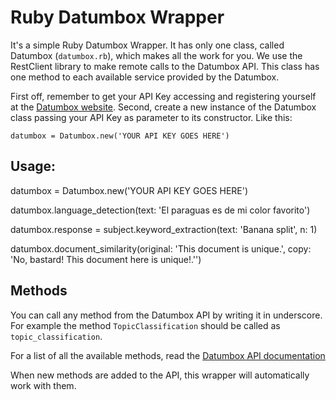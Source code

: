 Ruby Datumbox Wrapper
=====================

It's a simple Ruby Datumbox Wrapper. It has only one class, called Datumbox (`datumbox.rb`), which makes all the work for you. We use the RestClient library to make remote calls to the Datumbox API. This class has one method to each available service provided by the Datumbox.


First off, remember to get your API Key accessing and registering yourself at the [Datumbox website](http://www.datumbox.com/). Second, create a new instance of the Datumbox class passing your API Key as parameter to its constructor. Like this:

`datumbox = Datumbox.new('YOUR API KEY GOES HERE')`

## Usage:

datumbox = Datumbox.new('YOUR API KEY GOES HERE')

datumbox.language_detection(text: 'El paraguas es de mi color favorito')

datumbox.response = subject.keyword_extraction(text: 'Banana split', n: 1)

datumbox.document_similarity(original: 'This document is unique.',
         					 copy: 'No, bastard! This document here is unique!.'')

## Methods

You can call any method from the Datumbox API by writing it in underscore. For example the method `TopicClassification` should be called as `topic_classification`.

For a list of all the available methods, read the [Datumbox API documentation](http://www.datumbox.com/api-sandbox/)

When new methods are added to the API, this wrapper will automatically work with them.
